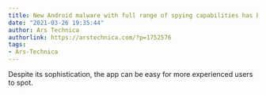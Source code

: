 ```yaml
---
title: New Android malware with full range of spying capabilities has been found
date: "2021-03-26 19:35:44"
author: Ars Technica
authorlink: https://arstechnica.com/?p=1752576
tags:
- Ars-Technica
---
```

Despite its sophistication, the app can be easy for more experienced users to spot.